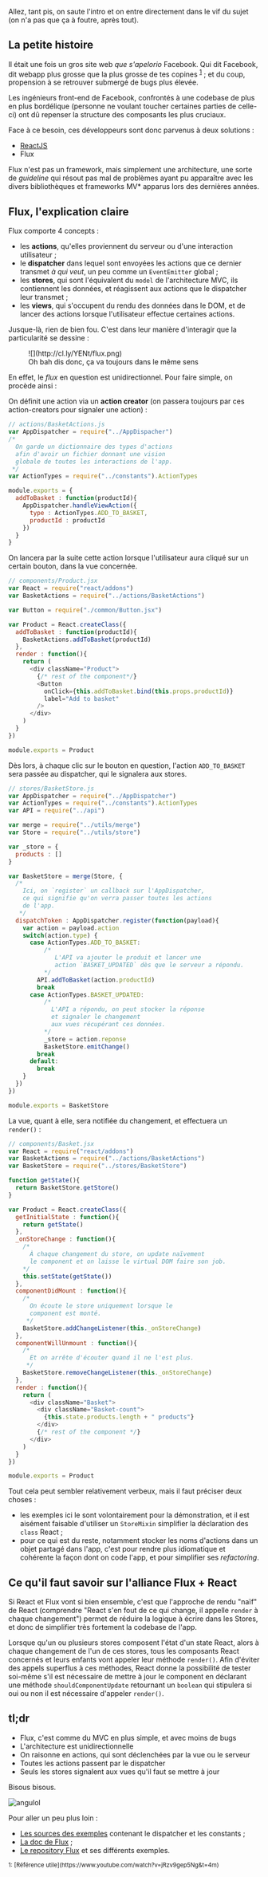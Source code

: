 Allez, tant pis, on saute l'intro et on entre directement dans le vif du sujet (on n'a pas que ça à foutre, après tout).

## La petite histoire

Il était une fois un gros site web *que s'apelorio* Facebook. Qui dit Facebook, dit webapp plus grosse que la plus grosse de tes copines <sup>[1](#foonote-1)</sup> ; et du coup, propension à se retrouver submergé de bugs plus élevée.

Les ingénieurs front-end de Facebook, confrontés à une codebase de plus en plus bordélique (personne ne voulant toucher certaines parties de celle-ci) ont dû repenser la structure des composants les plus cruciaux.

Face à ce besoin, ces développeurs sont donc parvenus à deux solutions :

- [ReactJS](http://putaindecode.fr/posts/js/introduction-a-reactjs/)
- Flux

Flux n'est pas un framework, mais simplement une architecture, une sorte de *guideline* qui résout pas mal de problèmes ayant pu apparaître avec les divers bibliothèques et frameworks MV* apparus lors des dernières années.

## Flux, l'explication claire

Flux comporte 4 concepts :

- les **actions**, qu'elles proviennent du serveur ou d'une interaction utilisateur ;
- le **dispatcher** dans lequel sont envoyées les actions que ce dernier transmet *à qui veut*, un peu comme un `EventEmitter` global ;
- les **stores**, qui sont l'équivalent du `model` de l'architecture MVC, ils contiennent les données, et réagissent aux actions que le dispatcher leur transmet ;
- les **views**, qui s'occupent du rendu des données dans le DOM, et de lancer des actions lorsque l'utilisateur effectue certaines actions.

Jusque-là, rien de bien fou. C'est dans leur manière d'interagir que la particularité se dessine :

<figure>
  ![](http://cl.ly/YENt/flux.png)
  <figcaption>Oh bah dis donc, ça va toujours dans le même sens</figcaption>
</figure>

En effet, le *flux* en question est unidirectionnel. Pour faire simple, on procède ainsi :

On définit une action via un **action creator** (on passera toujours par ces action-creators pour signaler une action) :

```javascript
// actions/BasketActions.js
var AppDispatcher = require("../AppDispacher")
/*
  On garde un dictionnaire des types d'actions
  afin d'avoir un fichier donnant une vision
  globale de toutes les interactions de l'app.
 */
var ActionTypes = require("../constants").ActionTypes

module.exports = {
  addToBasket : function(productId){
    AppDispatcher.handleViewAction({
      type : ActionTypes.ADD_TO_BASKET,
      productId : productId
    })
  }
}
```

On lancera par la suite cette action lorsque l'utilisateur aura cliqué sur un certain bouton, dans la vue concernée.

```javascript
// components/Product.jsx
var React = require("react/addons")
var BasketActions = require("../actions/BasketActions")

var Button = require("./common/Button.jsx")

var Product = React.createClass({
  addToBasket : function(productId){
    BasketActions.addToBasket(productId)
  },
  render : function(){
    return (
      <div className="Product">
        {/* rest of the component*/}
        <Button
          onClick={this.addToBasket.bind(this.props.productId)}
          label="Add to basket"
        />
      </div>
    )
  }
})

module.exports = Product
```

Dès lors, à chaque clic sur le bouton en question, l'action `ADD_TO_BASKET` sera passée au dispatcher, qui le signalera aux stores.

```javascript
// stores/BasketStore.js
var AppDispatcher = require("../AppDispatcher")
var ActionTypes = require("../constants").ActionTypes
var API = require("../api")

var merge = require("../utils/merge")
var Store = require("../utils/store")

var _store = {
  products : []
}

var BasketStore = merge(Store, {
  /*
    Ici, on `register` un callback sur l'AppDispatcher,
    ce qui signifie qu'on verra passer toutes les actions
    de l'app.
   */
  dispatchToken : AppDispatcher.register(function(payload){
    var action = payload.action
    switch(action.type) {
      case ActionTypes.ADD_TO_BASKET:
          /*
             L'API va ajouter le produit et lancer une
             action `BASKET_UPDATED` dès que le serveur a répondu.
          */
        API.addToBasket(action.productId)
        break
      case ActionTypes.BASKET_UPDATED:
          /*
            L'API a répondu, on peut stocker la réponse
            et signaler le changement
            aux vues récupérant ces données.
          */
          _store = action.reponse
          BasketStore.emitChange()
        break
      default:
        break
    }
  })
})

module.exports = BasketStore
```

La vue, quant à elle, sera notifiée du changement, et effectuera un `render()` :

```javascript
// components/Basket.jsx
var React = require("react/addons")
var BasketActions = require("../actions/BasketActions")
var BasketStore = require("../stores/BasketStore")

function getState(){
  return BasketStore.getStore()
}

var Product = React.createClass({
  getInitialState : function(){
    return getState()
  },
  _onStoreChange : function(){
    /*
      À chaque changement du store, on update naïvement
      le component et on laisse le virtual DOM faire son job.
    */
    this.setState(getState())
  },
  componentDidMount : function(){
    /*
      On écoute le store uniquement lorsque le
      component est monté.
     */
    BasketStore.addChangeListener(this._onStoreChange)
  },
  componentWillUnmount : function(){
    /*
      Et on arrête d'écouter quand il ne l'est plus.
     */
    BasketStore.removeChangeListener(this._onStoreChange)
  },
  render : function(){
    return (
      <div className="Basket">
        <div className="Basket-count">
          {this.state.products.length + " products"}
        </div>
        {/* rest of the component */}
      </div>
    )
  }
})

module.exports = Product
```

Tout cela peut sembler relativement verbeux, mais il faut préciser deux choses :

- les exemples ici le sont volontairement pour la démonstration, et il est aisément faisable d'utiliser un `StoreMixin` simplifier la déclaration des `class` React ;
- pour ce qui est du reste, notamment stocker les noms d'actions dans un objet partagé dans l'app, c'est pour rendre plus idiomatique et cohérente la façon dont on code l'app, et pour simplifier ses *refactoring*.

## Ce qu'il faut savoir sur l'alliance Flux + React

Si React et Flux vont si bien ensemble, c'est que l'approche de rendu "naïf" de React (comprendre "React s'en fout de ce qui change, il appelle `render` à chaque changement") permet de réduire la logique à écrire dans les Stores, et donc de simplifier très fortement la codebase de l'app.

Lorsque qu'un ou plusieurs stores composent l'état d'un state React, alors à chaque changement de l'un de ces stores, tous les composants React concernés et leurs enfants vont appeler leur méthode `render()`. Afin d'éviter des appels superflus à ces méthodes, React donne la possibilité de tester soi-même s'il est nécessaire de mettre à jour le component en déclarant une méthode `shouldComponentUpdate` retournant un `boolean` qui stipulera si oui ou non il est nécessaire d'appeler `render()`.

## tl;dr

- Flux, c'est comme du MVC en plus simple, et avec moins de bugs
- L'architecture est unidirectionnelle
- On raisonne en actions, qui sont déclenchées par la vue ou le serveur
- Toutes les actions passent par le dispatcher
- Seuls les stores signalent aux vues qu'il faut se mettre à jour

Bisous bisous.

![angulol](http://media.giphy.com/media/lxd2cZ2BkM4IE/giphy.gif)


Pour aller un peu plus loin :

- [Les sources des exemples](https://gist.github.com/bloodyowl/b41532cf3627c560b57e) contenant le dispatcher et les constants ;
- [La doc de Flux](http://facebook.github.io/flux/docs/overview.html#content) ;
- [Le repository Flux](https://github.com/facebook/flux) et ses différents exemples.

<small>
  <a id="foonote-1"></a>1: [Référence utile](https://www.youtube.com/watch?v=jRzv9gep5Ng&t=4m)
</small>
